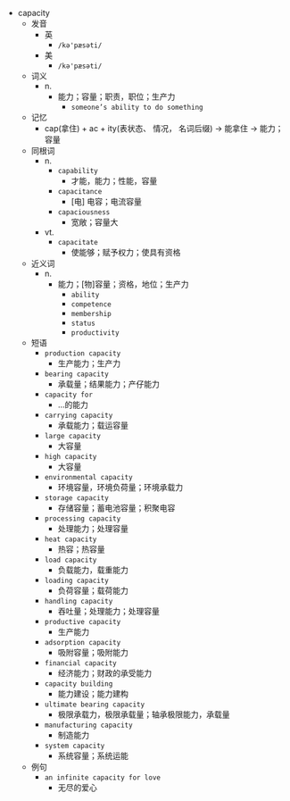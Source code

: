 - capacity
  - 发音
    - 英
      - `/kə'pæsəti/`
    - 美
      - `/kə'pæsəti/`
  - 词义
    - n.
      - 能力；容量；职责，职位；生产力
        - `someone’s ability to do something`
  - 记忆
    - cap(拿住) + ac + ity(表状态、 情况， 名词后缀) → 能拿住 → 能力； 容量
  - 同根词
    - n.
      - `capability`
        - 才能，能力；性能，容量
      - `capacitance`
        - [电] 电容；电流容量
      - `capaciousness`
        - 宽敞；容量大
    - vt.
      - `capacitate`
        - 使能够；赋予权力；使具有资格
  - 近义词
    - n.
      - 能力；[物]容量；资格，地位；生产力
        - `ability`
        - `competence`
        - `membership`
        - `status`
        - `productivity`
  - 短语
    - `production capacity`
      - 生产能力；生产力 
    - `bearing capacity`
      - 承载量；结果能力；产仔能力 
    - `capacity for`
      - …的能力 
    - `carrying capacity`
      - 承载能力；载运容量 
    - `large capacity`
      - 大容量 
    - `high capacity`
      - 大容量 
    - `environmental capacity`
      - 环境容量，环境负荷量；环境承载力 
    - `storage capacity`
      - 存储容量；蓄电池容量；积聚电容 
    - `processing capacity`
      - 处理能力；处理容量 
    - `heat capacity`
      - 热容；热容量 
    - `load capacity`
      - 负载能力，载重能力 
    - `loading capacity`
      - 负荷容量；载荷能力 
    - `handling capacity`
      - 吞吐量；处理能力；处理容量 
    - `productive capacity`
      - 生产能力 
    - `adsorption capacity`
      - 吸附容量；吸附能力 
    - `financial capacity`
      - 经济能力；财政的承受能力 
    - `capacity building`
      - 能力建设；能力建构 
    - `ultimate bearing capacity`
      - 极限承载力，极限承载量；轴承极限能力，承载量 
    - `manufacturing capacity`
      - 制造能力 
    - `system capacity`
      - 系统容量；系统运能 
  - 例句
    - `an infinite capacity for love`
      - 无尽的爱心

